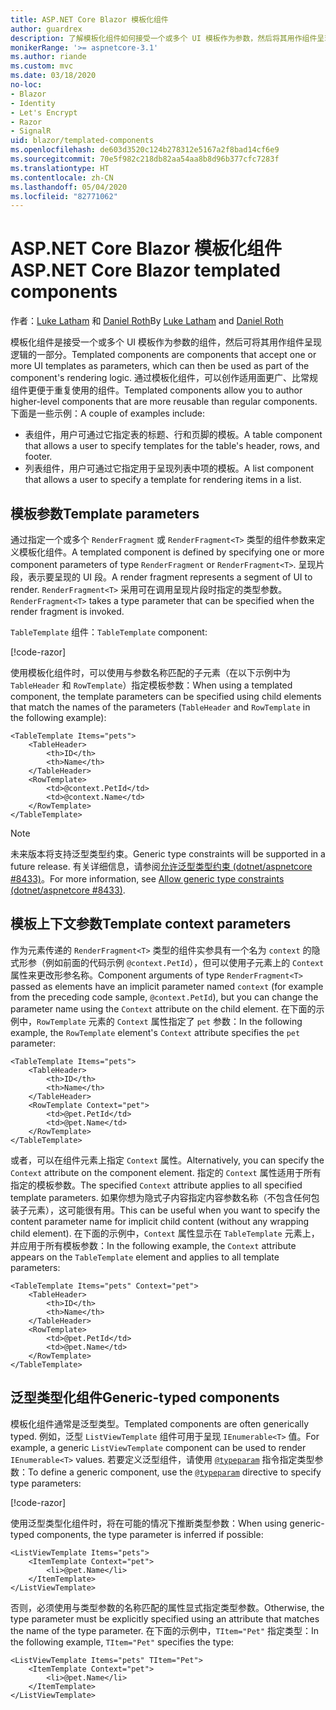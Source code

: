 ```yaml
---
title: ASP.NET Core Blazor 模板化组件
author: guardrex
description: 了解模板化组件如何接受一个或多个 UI 模板作为参数，然后将其用作组件呈现逻辑的一部分。
monikerRange: '>= aspnetcore-3.1'
ms.author: riande
ms.custom: mvc
ms.date: 03/18/2020
no-loc:
- Blazor
- Identity
- Let's Encrypt
- Razor
- SignalR
uid: blazor/templated-components
ms.openlocfilehash: de603d3520c124b278312e5167a2f8bad14cf6e9
ms.sourcegitcommit: 70e5f982c218db82aa54aa8b8d96b377cfc7283f
ms.translationtype: HT
ms.contentlocale: zh-CN
ms.lasthandoff: 05/04/2020
ms.locfileid: "82771062"
---
```

# <a name="aspnet-core-blazor-templated-components"></a><span data-ttu-id="4e651-103">ASP.NET Core Blazor 模板化组件</span><span class="sxs-lookup"><span data-stu-id="4e651-103">ASP.NET Core Blazor templated components</span></span>

<span data-ttu-id="4e651-104">作者：[Luke Latham](https://github.com/guardrex) 和 [Daniel Roth](https://github.com/danroth27)</span><span class="sxs-lookup"><span data-stu-id="4e651-104">By [Luke Latham](https://github.com/guardrex) and [Daniel Roth](https://github.com/danroth27)</span></span>

<span data-ttu-id="4e651-105">模板化组件是接受一个或多个 UI 模板作为参数的组件，然后可将其用作组件呈现逻辑的一部分。</span><span class="sxs-lookup"><span data-stu-id="4e651-105">Templated components are components that accept one or more UI templates as parameters, which can then be used as part of the component's rendering logic.</span></span> <span data-ttu-id="4e651-106">通过模板化组件，可以创作适用面更广、比常规组件更便于重复使用的组件。</span><span class="sxs-lookup"><span data-stu-id="4e651-106">Templated components allow you to author higher-level components that are more reusable than regular components.</span></span> <span data-ttu-id="4e651-107">下面是一些示例：</span><span class="sxs-lookup"><span data-stu-id="4e651-107">A couple of examples include:</span></span>

* <span data-ttu-id="4e651-108">表组件，用户可通过它指定表的标题、行和页脚的模板。</span><span class="sxs-lookup"><span data-stu-id="4e651-108">A table component that allows a user to specify templates for the table's header, rows, and footer.</span></span>
* <span data-ttu-id="4e651-109">列表组件，用户可通过它指定用于呈现列表中项的模板。</span><span class="sxs-lookup"><span data-stu-id="4e651-109">A list component that allows a user to specify a template for rendering items in a list.</span></span>

## <a name="template-parameters"></a><span data-ttu-id="4e651-110">模板参数</span><span class="sxs-lookup"><span data-stu-id="4e651-110">Template parameters</span></span>

<span data-ttu-id="4e651-111">通过指定一个或多个 `RenderFragment` 或 `RenderFragment<T>` 类型的组件参数来定义模板化组件。</span><span class="sxs-lookup"><span data-stu-id="4e651-111">A templated component is defined by specifying one or more component parameters of type `RenderFragment` or `RenderFragment<T>`.</span></span> <span data-ttu-id="4e651-112">呈现片段，表示要呈现的 UI 段。</span><span class="sxs-lookup"><span data-stu-id="4e651-112">A render fragment represents a segment of UI to render.</span></span> <span data-ttu-id="4e651-113">`RenderFragment<T>` 采用可在调用呈现片段时指定的类型参数。</span><span class="sxs-lookup"><span data-stu-id="4e651-113">`RenderFragment<T>` takes a type parameter that can be specified when the render fragment is invoked.</span></span>

<span data-ttu-id="4e651-114">`TableTemplate` 组件：</span><span class="sxs-lookup"><span data-stu-id="4e651-114">`TableTemplate` component:</span></span>

[!code-razor[](common/samples/3.x/BlazorWebAssemblySample/Components/TableTemplate.razor)]

<span data-ttu-id="4e651-115">使用模板化组件时，可以使用与参数名称匹配的子元素（在以下示例中为 `TableHeader` 和 `RowTemplate`）指定模板参数：</span><span class="sxs-lookup"><span data-stu-id="4e651-115">When using a templated component, the template parameters can be specified using child elements that match the names of the parameters (`TableHeader` and `RowTemplate` in the following example):</span></span>

```razor
<TableTemplate Items="pets">
    <TableHeader>
        <th>ID</th>
        <th>Name</th>
    </TableHeader>
    <RowTemplate>
        <td>@context.PetId</td>
        <td>@context.Name</td>
    </RowTemplate>
</TableTemplate>
```

> [!NOTE]
> <span data-ttu-id="4e651-116">未来版本将支持泛型类型约束。</span><span class="sxs-lookup"><span data-stu-id="4e651-116">Generic type constraints will be supported in a future release.</span></span> <span data-ttu-id="4e651-117">有关详细信息，请参阅[允许泛型类型约束 (dotnet/aspnetcore #8433)](https://github.com/dotnet/aspnetcore/issues/8433)。</span><span class="sxs-lookup"><span data-stu-id="4e651-117">For more information, see [Allow generic type constraints (dotnet/aspnetcore #8433)](https://github.com/dotnet/aspnetcore/issues/8433).</span></span>

## <a name="template-context-parameters"></a><span data-ttu-id="4e651-118">模板上下文参数</span><span class="sxs-lookup"><span data-stu-id="4e651-118">Template context parameters</span></span>

<span data-ttu-id="4e651-119">作为元素传递的 `RenderFragment<T>` 类型的组件实参具有一个名为 `context` 的隐式形参（例如前面的代码示例 `@context.PetId`），但可以使用子元素上的 `Context` 属性来更改形参名称。</span><span class="sxs-lookup"><span data-stu-id="4e651-119">Component arguments of type `RenderFragment<T>` passed as elements have an implicit parameter named `context` (for example from the preceding code sample, `@context.PetId`), but you can change the parameter name using the `Context` attribute on the child element.</span></span> <span data-ttu-id="4e651-120">在下面的示例中，`RowTemplate` 元素的 `Context` 属性指定了 `pet` 参数：</span><span class="sxs-lookup"><span data-stu-id="4e651-120">In the following example, the `RowTemplate` element's `Context` attribute specifies the `pet` parameter:</span></span>

```razor
<TableTemplate Items="pets">
    <TableHeader>
        <th>ID</th>
        <th>Name</th>
    </TableHeader>
    <RowTemplate Context="pet">
        <td>@pet.PetId</td>
        <td>@pet.Name</td>
    </RowTemplate>
</TableTemplate>
```

<span data-ttu-id="4e651-121">或者，可以在组件元素上指定 `Context` 属性。</span><span class="sxs-lookup"><span data-stu-id="4e651-121">Alternatively, you can specify the `Context` attribute on the component element.</span></span> <span data-ttu-id="4e651-122">指定的 `Context` 属性适用于所有指定的模板参数。</span><span class="sxs-lookup"><span data-stu-id="4e651-122">The specified `Context` attribute applies to all specified template parameters.</span></span> <span data-ttu-id="4e651-123">如果你想为隐式子内容指定内容参数名称（不包含任何包装子元素），这可能很有用。</span><span class="sxs-lookup"><span data-stu-id="4e651-123">This can be useful when you want to specify the content parameter name for implicit child content (without any wrapping child element).</span></span> <span data-ttu-id="4e651-124">在下面的示例中，`Context` 属性显示在 `TableTemplate` 元素上，并应用于所有模板参数：</span><span class="sxs-lookup"><span data-stu-id="4e651-124">In the following example, the `Context` attribute appears on the `TableTemplate` element and applies to all template parameters:</span></span>

```razor
<TableTemplate Items="pets" Context="pet">
    <TableHeader>
        <th>ID</th>
        <th>Name</th>
    </TableHeader>
    <RowTemplate>
        <td>@pet.PetId</td>
        <td>@pet.Name</td>
    </RowTemplate>
</TableTemplate>
```

## <a name="generic-typed-components"></a><span data-ttu-id="4e651-125">泛型类型化组件</span><span class="sxs-lookup"><span data-stu-id="4e651-125">Generic-typed components</span></span>

<span data-ttu-id="4e651-126">模板化组件通常是泛型类型。</span><span class="sxs-lookup"><span data-stu-id="4e651-126">Templated components are often generically typed.</span></span> <span data-ttu-id="4e651-127">例如，泛型 `ListViewTemplate` 组件可用于呈现 `IEnumerable<T>` 值。</span><span class="sxs-lookup"><span data-stu-id="4e651-127">For example, a generic `ListViewTemplate` component can be used to render `IEnumerable<T>` values.</span></span> <span data-ttu-id="4e651-128">若要定义泛型组件，请使用 [`@typeparam`](xref:mvc/views/razor#typeparam) 指令指定类型参数：</span><span class="sxs-lookup"><span data-stu-id="4e651-128">To define a generic component, use the [`@typeparam`](xref:mvc/views/razor#typeparam) directive to specify type parameters:</span></span>

[!code-razor[](common/samples/3.x/BlazorWebAssemblySample/Components/ListViewTemplate.razor)]

<span data-ttu-id="4e651-129">使用泛型类型化组件时，将在可能的情况下推断类型参数：</span><span class="sxs-lookup"><span data-stu-id="4e651-129">When using generic-typed components, the type parameter is inferred if possible:</span></span>

```razor
<ListViewTemplate Items="pets">
    <ItemTemplate Context="pet">
        <li>@pet.Name</li>
    </ItemTemplate>
</ListViewTemplate>
```

<span data-ttu-id="4e651-130">否则，必须使用与类型参数的名称匹配的属性显式指定类型参数。</span><span class="sxs-lookup"><span data-stu-id="4e651-130">Otherwise, the type parameter must be explicitly specified using an attribute that matches the name of the type parameter.</span></span> <span data-ttu-id="4e651-131">在下面的示例中，`TItem="Pet"` 指定类型：</span><span class="sxs-lookup"><span data-stu-id="4e651-131">In the following example, `TItem="Pet"` specifies the type:</span></span>

```razor
<ListViewTemplate Items="pets" TItem="Pet">
    <ItemTemplate Context="pet">
        <li>@pet.Name</li>
    </ItemTemplate>
</ListViewTemplate>
```
